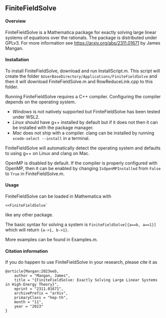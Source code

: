## FiniteFieldSolve

#### Overview
FiniteFieldSolve is a Mathematica package for exactly solving large linear systems of equations over the rationals.  The package is distributed under GPLv3.  For more information see <https://arxiv.org/abs/2311.01671> by James Mangan.

#### Installation
To install FiniteFieldSolve, download and run InstallScript.m.  This script will create the folder `$UserBaseDirectory/Applications/FiniteFieldSolve` and then it will download FiniteFieldSolve.m and RowReduceLink.cpp to this folder.

Running FiniteFieldSolve requires a C++ compiler.  Configuring the compiler depends on the operating system.
- *Windows* is not natively supported but FiniteFieldSolve has been tested under WSL2.
- *Linux* should have g++ installed by default but if it does not then it can be installed with the package manager.
- *Mac* does not ship with a compiler.  clang can be installed by running `xcode-select --install` in a terminal.

FiniteFieldSolve will automatically detect the operating system and defaults to using g++ on Linux and clang on Mac.

OpenMP is disabled by default.  If the compiler is properly configured with OpenMP, then it can be enabled by changing `IsOpenMPInstalled` from `False` to `True` in FiniteFieldSolve.m.

#### Usage

FiniteFieldSolve can be loaded in Mathematica with
```
<<FiniteFieldSolve`
```
like any other package.

The basic syntax for solving a system is `FiniteFieldSolve[{a==b, a==1}]` which will return `{a->1, b->1}`.

More examples can be found in Examples.m.

#### Citation information

If you do happen to use FiniteFieldSolve in your research, please cite it as
```
@article{Mangan:2023eeb,
    author = "Mangan, James",
    title = "{FiniteFieldSolve: Exactly Solving Large Linear Systems in High-Energy Theory}",
    eprint = "2311.01671",
    archivePrefix = "arXiv",
    primaryClass = "hep-th",
    month = "11",
    year = "2023"
}
```
